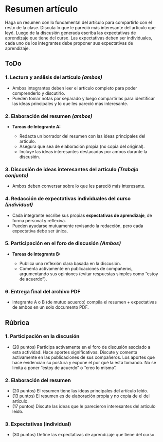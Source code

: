 # Resumen artículo

Haga un resumen con lo fundamental del artículo para compartirlo con el resto de la clase. Discuta lo que le pareció más interesante del artículo que leyó. Luego de la discusión generada escriba las expectativas de aprendizaje que tiene del curso. Las expectativas deben ser individuales, cada uno de los integrantes debe proponer sus expectativas de aprendizaje.

## ToDo

### 1. **Lectura y análisis del artículo** *(ambos)*

* Ambos integrantes deben leer el artículo completo para poder comprenderlo y discutirlo.
* Pueden tomar notas por separado y luego compartirlas para identificar las ideas principales y lo que les pareció más interesante.

### 2. **Elaboración del resumen** *(ambos)*

* **Tareas de Integrante A:**

  * Redacta un borrador del resumen con las ideas principales del artículo.
  * Asegura que sea de elaboración propia (no copia del original).
  * Incluye las ideas interesantes destacadas por ambos durante la discusión.

### 3. **Discusión de ideas interesantes del artículo** *(Trabajo conjunto)*

* Ambos deben conversar sobre lo que les pareció más interesante.

### 4. **Redacción de expectativas individuales del curso** *(individual)*

* Cada integrante escribe sus propias **expectativas de aprendizaje**, de forma personal y reflexiva.
* Pueden ayudarse mutuamente revisando la redacción, pero cada expectativa debe ser única.

### 5. **Participación en el foro de discusión** *(Ambos)*

* **Tareas de Integrante B:**

  * Publica una reflexión clara basada en la discusión.
  * Comenta activamente en publicaciones de compañeros, argumentando sus opiniones (evitar respuestas simples como “estoy de acuerdo”).

### 6. **Entrega final del archivo PDF**

* Integrante A o B (de mutuo acuerdo) compila el resumen + expectativas de ambos en un solo documento PDF.

## Rúbrica

### 1. **Participación en la discusión**

* (20 puntos) Participa activamente en el foro de discusión asociado a esta actividad. Hace aportes significativos. Discute y comenta activamente en las publicaciones de sus compañeros. Los aportes que hace evidencian su postura y expone el por qué la está tomando. No se limita a poner “estoy de acuerdo” o “creo lo mismo“.

### 2. **Elaboración del resumen**

* (20 puntos) El resumen tiene las ideas principales del artículo leído.
* (13 puntos) El resumen es de elaboración propia y no copia de el del artículo.
* (17 puntos) Discute las ideas que le parecieron interesantes del artículo leído.

### 3. **Expectativas (individual)**

* (30 puntos) Define las expectativas de aprendizaje que tiene del curso.
